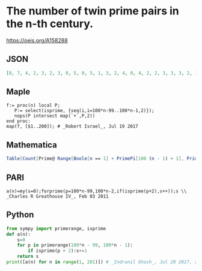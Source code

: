 # The number of twin prime pairs in the n\-th century\.
https://oeis.org/A158288
## JSON
```JSON
[8, 7, 4, 2, 3, 2, 3, 0, 5, 0, 5, 1, 3, 2, 4, 0, 4, 2, 2, 3, 3, 3, 2, 3, 0, 2, 2, 3, 1, 1, 0, 2, 2, 4, 2, 4, 1, 1, 2, 2, 4, 2, 5, 1, 2, 2, 2, 2, 0, 2, 2, 0, 2, 0, 3, 2, 3, 1, 3, 0, 1, 2, 1, 1, 1, 2, 2, 4, 2, 2, 0, 1, 1, 3, 2, 3, 0, 1, 1, 1, 2, 0, 3, 1, 1, 2, 1, 0, 3, 1, 2, 0, 2, 1, 4, 0, 2, 2, 1, 1, 4, 1, 1, 2, 2]
```
## Maple
```Maple
f:= proc(n) local P;
   P:= select(isprime, {seq(i,i=100*n-99..100*n-1,2)});
   nops(P intersect map(`+`,P,2))
end proc:
map(f, [$1..200]); # _Robert Israel_, Jul 19 2017
```
## Mathematica
```Mathematica
Table[Count[Prime@ Range[Boole[n == 1] + PrimePi[100 (n - 1) + 1], PrimePi[100 n] - 1], _?(PrimeQ[# + 2] &)], {n, 105}] (* _Michael De Vlieger_, Jul 20 2017 *)
```
## PARI
```PARI
a(n)=my(s=0);forprime(p=100*n-99,100*n-2,if(isprime(p+2),s++));s \\ _Charles R Greathouse IV_, Feb 03 2011
```
## Python
```Python
from sympy import primerange, isprime
def a(n):
    s=0
    for p in primerange(100*n - 99, 100*n - 1):
        if isprime(p + 2):s+=1
    return s
print([a(n) for n in range(1, 201)]) # _Indranil Ghosh_, Jul 20 2017, after PARI code
```
